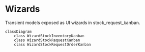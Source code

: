 # Wizards

Transient models exposed as UI wizards in stock_request_kanban.

```mermaid
classDiagram
    class WizardStockInventoryKanban
    class WizardStockRequestKanban
    class WizardStockRequestOrderKanban
```
